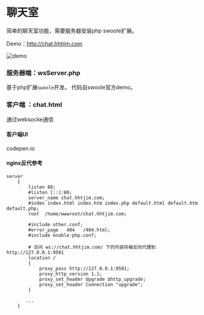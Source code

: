 # 聊天室
简单的聊天室功能，需要服务器安装php swoole扩展。

Demo：http://chat.hhtjim.com

![demo](http://wx2.sinaimg.cn/large/6026770dgy1fcouju4rjpj20ag0flwfk.jpg)


### 服务器端：wsServer.php
基于php扩展`swoole`开发。
代码自swoole官方demo。


### 客户端 ：chat.html  
通过websocke通信

#### 客户端UI  
codepen.io


#### nginx反代参考  
```
server
    {
        listen 80;
        #listen [::]:80;
        server_name chat.hhtjim.com;
        #index index.html index.htm index.php default.html default.htm default.php;
        root  /home/wwwroot/chat.hhtjim.com;

        #include other.conf;
        #error_page   404   /404.html;
        #include enable-php.conf;

        # 访问 ws://chat.hhtjim.com/ 下的内容将被反向代理到http://127.0.0.1:9501
        location /
        {
            proxy_pass http://127.0.0.1:9501;
            proxy_http_version 1.1;
            proxy_set_header Upgrade $http_upgrade;
            proxy_set_header Connection "upgrade";
        }

       ...
    }
```
